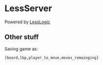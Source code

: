 # LessServer
Powered by [LessLogic](https://www.github.com/Mankifg/LessLogic)


## Other stuff
Saving game as:
```
[board,lbp,player_to_move,moves_remainging]
```